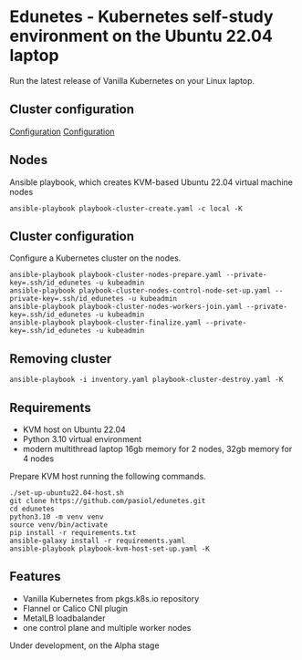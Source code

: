 # Edunetes - Kubernetes self-study environment on the Ubuntu 22.04 laptop

Run the latest release of Vanilla Kubernetes on your Linux laptop.

## Cluster configuration

[Configuration](group_vars/all/main.yaml)
[Configuration](group_vars/all/nodes.yaml)

## Nodes

Ansible playbook, which creates KVM-based Ubuntu 22.04 virtual machine nodes

    ansible-playbook playbook-cluster-create.yaml -c local -K

## Cluster configuration

Configure a Kubernetes cluster on the nodes.

    ansible-playbook playbook-cluster-nodes-prepare.yaml --private-key=.ssh/id_edunetes -u kubeadmin
    ansible-playbook playbook-cluster-nodes-control-node-set-up.yaml --private-key=.ssh/id_edunetes -u kubeadmin
    ansible-playbook playbook-cluster-nodes-workers-join.yaml --private-key=.ssh/id_edunetes -u kubeadmin
    ansible-playbook playbook-cluster-finalize.yaml --private-key=.ssh/id_edunetes -u kubeadmin

## Removing cluster

    ansible-playbook -i inventory.yaml playbook-cluster-destroy.yaml -K

## Requirements

- KVM host on Ubuntu 22.04
- Python 3.10 virtual environment
- modern multithread laptop 16gb memory for 2 nodes, 32gb memory for 4 nodes

Prepare KVM host running the following commands.

    ./set-up-ubuntu22.04-host.sh
    git clone https://github.com/pasiol/edunetes.git
    cd edunetes
    python3.10 -m venv venv
    source venv/bin/activate
    pip install -r requirements.txt
    ansible-galaxy install -r requirements.yaml
    ansible-playbook playbook-kvm-host-set-up.yaml -K

## Features

- Vanilla Kubernetes from pkgs.k8s.io repository
- Flannel or Calico CNI plugin
- MetalLB loadbalander
- one control plane and multiple worker nodes

Under development, on the Alpha stage
